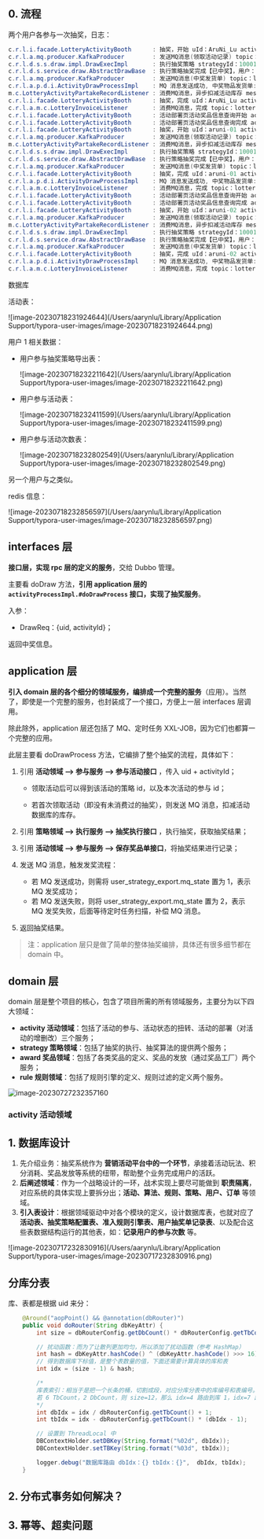 ## 0. 流程

两个用户各参与一次抽奖，日志：

```java
c.r.l.i.facade.LotteryActivityBooth      : 抽奖，开始 uId：AruNi_Lu activityId：100001
c.r.l.a.mq.producer.KafkaProducer        : 发送MQ消息(领取活动记录) topic：lottery_activity_partake bizId：AruNi_Lu message：{"activityId":100001,"stockCount":100,"stockSurplusCount":99,"uId":"AruNi_Lu"}
c.r.l.d.s.s.draw.impl.DrawExecImpl       : 执行抽奖策略 strategyId：10001，无库存排除奖品列表ID集合 awardList：["1"]
c.r.l.d.s.service.draw.AbstractDrawBase  : 执行策略抽奖完成【已中奖】，用户：AruNi_Lu 策略ID：10001 奖品ID：5 奖品名称：Book
c.r.l.a.mq.producer.KafkaProducer        : 发送MQ消息(中奖发货单) topic：lottery_invoice bizId：AruNi_Lu message：{"awardContent":"Code","awardId":"5","awardName":"Book","awardType":1,"orderId":1681316837146624000,"uId":"AruNi_Lu"}
c.r.l.a.p.d.i.ActivityDrawProcessImpl    : MQ 消息发送成功, 中奖物品发货单: InvoiceVO{uId='AruNi_Lu', orderId=1681316837146624000, awardId='5', awardType=1, awardName='Book', awardContent='Code', shippingAddress=null, extInfo='null'}
m.c.LotteryActivityPartakeRecordListener : 消费MQ消息，异步扣减活动库存 message：{"activityId":100001,"stockCount":100,"stockSurplusCount":99,"uId":"AruNi_Lu"}
c.r.l.i.facade.LotteryActivityBooth      : 抽奖，完成 uId：AruNi_Lu activityId：100001 drawRes：{"awardDTO":{"activityId":100001,"awardContent":"Code","awardId":"5","awardName":"Book","awardType":1,"userId":"AruNi_Lu"},"code":"0000","info":"成功"}
c.r.l.a.m.c.LotteryInvoiceListener       : 消费MQ消息，完成 topic：lottery_invoice bizId：AruNi_Lu 发奖结果：{"code":1,"info":"发奖成功","uId":"AruNi_Lu"}
c.r.l.i.facade.LotteryActivityBooth      : 活动部署页活动奖品信息查询开始 activityId：100001, activityName: null
c.r.l.i.facade.LotteryActivityBooth      : 活动部署页活动奖品信息查询完成 activityId：100001, activityName: 活动名, AwardDTOList: [{"awardId":"1","awardName":"IMac"},{"awardId":"2","awardName":"iphone"},{"awardId":"3","awardName":"ipad"},{"awardId":"4","awardName":"AirPods"},{"awardId":"5","awardName":"Book"},{"awardId":"6","awardName":"Keyboard"}]
c.r.l.i.facade.LotteryActivityBooth      : 抽奖，开始 uId：aruni-01 activityId：100001
c.r.l.a.mq.producer.KafkaProducer        : 发送MQ消息(领取活动记录) topic：lottery_activity_partake bizId：aruni-01 message：{"activityId":100001,"stockCount":100,"stockSurplusCount":99,"uId":"aruni-01"}
m.c.LotteryActivityPartakeRecordListener : 消费MQ消息，异步扣减活动库存 message：{"activityId":100001,"stockCount":100,"stockSurplusCount":99,"uId":"aruni-01"}
c.r.l.d.s.s.draw.impl.DrawExecImpl       : 执行抽奖策略 strategyId：10001，无库存排除奖品列表ID集合 awardList：["1"]
c.r.l.d.s.service.draw.AbstractDrawBase  : 执行策略抽奖完成【已中奖】，用户：aruni-01 策略ID：10001 奖品ID：2 奖品名称：iphone
c.r.l.a.mq.producer.KafkaProducer        : 发送MQ消息(中奖发货单) topic：lottery_invoice bizId：aruni-01 message：{"awardContent":"Code","awardId":"2","awardName":"iphone","awardType":1,"orderId":1681317804495732736,"uId":"aruni-01"}
c.r.l.i.facade.LotteryActivityBooth      : 抽奖，完成 uId：aruni-01 activityId：100001 drawRes：{"awardDTO":{"activityId":100001,"awardContent":"Code","awardId":"2","awardName":"iphone","awardType":1,"userId":"aruni-01"},"code":"0000","info":"成功"}
c.r.l.a.p.d.i.ActivityDrawProcessImpl    : MQ 消息发送成功, 中奖物品发货单: InvoiceVO{uId='aruni-01', orderId=1681317804495732736, awardId='2', awardType=1, awardName='iphone', awardContent='Code', shippingAddress=null, extInfo='null'}
c.r.l.a.m.c.LotteryInvoiceListener       : 消费MQ消息，完成 topic：lottery_invoice bizId：aruni-01 发奖结果：{"code":1,"info":"发奖成功","uId":"aruni-01"}
c.r.l.i.facade.LotteryActivityBooth      : 活动部署页活动奖品信息查询开始 activityId：100001, activityName: null
c.r.l.i.facade.LotteryActivityBooth      : 活动部署页活动奖品信息查询完成 activityId：100001, activityName: 活动名, AwardDTOList: [{"awardId":"1","awardName":"IMac"},{"awardId":"2","awardName":"iphone"},{"awardId":"3","awardName":"ipad"},{"awardId":"4","awardName":"AirPods"},{"awardId":"5","awardName":"Book"},{"awardId":"6","awardName":"Keyboard"}]
c.r.l.i.facade.LotteryActivityBooth      : 抽奖，开始 uId：aruni-02 activityId：100001
c.r.l.a.mq.producer.KafkaProducer        : 发送MQ消息(领取活动记录) topic：lottery_activity_partake bizId：aruni-02 message：{"activityId":100001,"stockCount":100,"stockSurplusCount":98,"uId":"aruni-02"}
m.c.LotteryActivityPartakeRecordListener : 消费MQ消息，异步扣减活动库存 message：{"activityId":100001,"stockCount":100,"stockSurplusCount":98,"uId":"aruni-02"}
c.r.l.d.s.s.draw.impl.DrawExecImpl       : 执行抽奖策略 strategyId：10001，无库存排除奖品列表ID集合 awardList：["1"]
c.r.l.d.s.service.draw.AbstractDrawBase  : 执行策略抽奖完成【已中奖】，用户：aruni-02 策略ID：10001 奖品ID：4 奖品名称：AirPods
c.r.l.a.mq.producer.KafkaProducer        : 发送MQ消息(中奖发货单) topic：lottery_invoice bizId：aruni-02 message：{"awardContent":"Code","awardId":"4","awardName":"AirPods","awardType":1,"orderId":1681317891942776832,"uId":"aruni-02"}
c.r.l.i.facade.LotteryActivityBooth      : 抽奖，完成 uId：aruni-02 activityId：100001 drawRes：{"awardDTO":{"activityId":100001,"awardContent":"Code","awardId":"4","awardName":"AirPods","awardType":1,"userId":"aruni-02"},"code":"0000","info":"成功"}
c.r.l.a.p.d.i.ActivityDrawProcessImpl    : MQ 消息发送成功, 中奖物品发货单: InvoiceVO{uId='aruni-02', orderId=1681317891942776832, awardId='4', awardType=1, awardName='AirPods', awardContent='Code', shippingAddress=null, extInfo='null'}
c.r.l.a.m.c.LotteryInvoiceListener       : 消费MQ消息，完成 topic：lottery_invoice bizId：aruni-02 发奖结果：{"code":1,"info":"发奖成功","uId":"aruni-02"}
```



数据库

活动表：

![image-20230718231924644](/Users/aarynlu/Library/Application Support/typora-user-images/image-20230718231924644.png)

用户 1 相关数据：

- 用户参与抽奖策略导出表：

  ![image-20230718232211642](/Users/aarynlu/Library/Application Support/typora-user-images/image-20230718232211642.png)

- 用户参与活动表：

  ![image-20230718232411599](/Users/aarynlu/Library/Application Support/typora-user-images/image-20230718232411599.png)

- 用户参与活动次数表：

  ![image-20230718232802549](/Users/aarynlu/Library/Application Support/typora-user-images/image-20230718232802549.png)

另一个用户与之类似。



redis 信息：

![image-20230718232856597](/Users/aarynlu/Library/Application Support/typora-user-images/image-20230718232856597.png)

## interfaces 层

**接口层，实现 rpc 层的定义的服务**，交给 Dubbo 管理。

主要看 doDraw 方法，**引用 application 层的 `activityProcessImpl.#doDrawProcess` 接口，实现了抽奖服务**。

入参：

- DrawReq：{uid, activityId}；

返回中奖信息。

## application 层

**引入 domain 层的各个细分的领域服务，编排成一个完整的服务**（应用）。当然了，即使是一个完整的服务，也封装成了一个接口，方便上一层 interfaces 层调用。

除此除外，application 层还包括了 MQ、定时任务 XXL-JOB，因为它们也都算一个完整的应用。

此层主要看 doDrawProcess 方法，它编排了整个抽奖的流程，具体如下：

1. 引用 **活动领域 —> 参与服务 —> 参与活动接口** ，传入 uid + activityId；

   - 领取活动后可以得到该活动的策略 id，以及本次活动的参与 id；

   - 若首次领取活动（即没有未消费过的抽奖），则发送 MQ 消息，扣减活动数据库的库存。

2. 引用 **策略领域 —> 执行服务 —> 抽奖执行接口** ，执行抽奖，获取抽奖结果；

3. 引用 **活动领域 —> 参与服务 —> 保存奖品单接口**，将抽奖结果进行记录；

4. 发送 MQ 消息，触发发奖流程：

   - 若 MQ 发送成功，则需将 user_strategy_export.mq_state 置为 1，表示 MQ 发奖成功；
   - 若 MQ 发送失败，则将 user_strategy_export.mq_state 置为 2，表示 MQ 发奖失败，后面等待定时任务扫描，补偿 MQ 消息。

5. 返回抽奖结果。

> 注：application 层只是做了简单的整体抽奖编排，具体还有很多细节都在 domain 中。



## domain 层

domain 层是整个项目的核心，包含了项目所需的所有领域服务，主要分为以下四大领域：

- **activity 活动领域**：包括了活动的参与、活动状态的扭转、活动的部署（对活动的增删改）三个服务；
- **strategy 策略领域**：包括了抽奖的执行、抽奖算法的提供两个服务；
- **award 奖品领域**：包括了各类奖品的定义、奖品的发放（通过奖品工厂）两个服务；
- **rule 规则领域**：包括了规则引擎的定义、规则过滤的定义两个服务。

![image-20230727232357160](https://run-notes.oss-cn-beijing.aliyuncs.com/notes/202307272324634.png)

### activity 活动领域



## 1. 数据库设计

1. 先介绍业务：抽奖系统作为 **营销活动平台中的一个环节**，承接着活动玩法、积分消耗、奖品发放等系统的纽带，帮助整个业务完成用户的活跃。
2. **后阐述领域**：作为一个战略设计的一环，战术实现上要尽可能做到 **职责隔离**，对应系统的具体实现上要拆分出；**活动、算法、规则、策略、用户、订单** 等领域。 
3. **引入表设计**：根据领域驱动中对各个模块的定义，设计数据库表，也就对应了 **活动表、抽奖策略配置表、准入规则引擎表、用户抽奖单记录表**、以及配合这些表数据结构运行的其他表，如：**记录用户的参与次数** 等。

![image-20230717232830916](/Users/aarynlu/Library/Application Support/typora-user-images/image-20230717232830916.png)





## 分库分表

库、表都是根据 uid 来分：

```java
    @Around("aopPoint() && @annotation(dbRouter)")
    public void doRouter(String dbKeyAttr) {
        int size = dbRouterConfig.getDbCount() * dbRouterConfig.getTbCount();

        // 扰动函数：而为了让散列更加均匀，所以添加了扰动函数（参考 HashMap）
        int hash = dbKeyAttr.hashCode() ^ (dbKeyAttr.hashCode() >>> 16);
        // 得到数据库下标值，是整个表数量的值，下面还需要计算具体的库和表
        int idx = (size - 1) & hash;

        /*
        库表索引：相当于是把一个长条的桶，切割成段，对应分库分表中的库编号和表编号。
        若 6 TbCount，2 DbCount，则 size=12，那么 idx=4 路由到库 1，idx=7 路由到库 2。
        */
        int dbIdx = idx / dbRouterConfig.getTbCount() + 1;
        int tbIdx = idx - dbRouterConfig.getTbCount() * (dbIdx - 1);

        // 设置到 ThreadLocal 中
        DBContextHolder.setDBKey(String.format("%02d", dbIdx));
        DBContextHolder.setTBKey(String.format("%03d", tbIdx));

        logger.debug("数据库路由 dbIdx：{} tbIdx：{}",  dbIdx, tbIdx);
    }
```

## 2. 分布式事务如何解决？





## 3. 幂等、超卖问题



